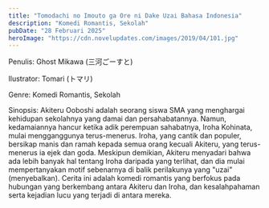 ```yaml
---
title: "Tomodachi no Imouto ga Ore ni Dake Uzai Bahasa Indonesia"
description: "Komedi Romantis, Sekolah"
pubDate: "28 Februari 2025"
heroImage: "https://cdn.novelupdates.com/images/2019/04/101.jpg"
---
```


Penulis: Ghost Mikawa (三河ごーすと)

Ilustrator: Tomari (トマリ)

Genre: Komedi Romantis, Sekolah

Sinopsis: Akiteru Ooboshi adalah seorang siswa SMA yang menghargai kehidupan sekolahnya yang damai dan persahabatannya. Namun, kedamaiannya hancur ketika adik perempuan sahabatnya, Iroha Kohinata, mulai mengganggunya terus-menerus. Iroha, yang cantik dan populer, bersikap manis dan ramah kepada semua orang kecuali Akiteru, yang terus-menerus ia ejek dan goda. Meskipun demikian, Akiteru menyadari bahwa ada lebih banyak hal tentang Iroha daripada yang terlihat, dan dia mulai mempertanyakan motif sebenarnya di balik perilakunya yang "uzai" (menyebalkan). Cerita ini adalah komedi romantis yang berfokus pada hubungan yang berkembang antara Akiteru dan Iroha, dan kesalahpahaman serta kejadian lucu yang terjadi di antara mereka.

